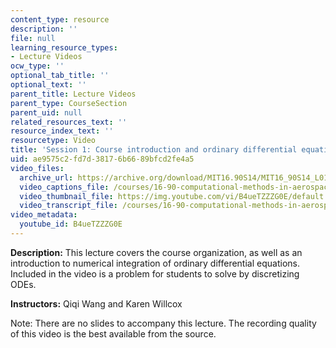 ```yaml
---
content_type: resource
description: ''
file: null
learning_resource_types:
- Lecture Videos
ocw_type: ''
optional_tab_title: ''
optional_text: ''
parent_title: Lecture Videos
parent_type: CourseSection
parent_uid: null
related_resources_text: ''
resource_index_text: ''
resourcetype: Video
title: 'Session 1: Course introduction and ordinary differential equations (ODEs)'
uid: ae9575c2-fd7d-3817-6b66-89bfcd2fe4a5
video_files:
  archive_url: https://archive.org/download/MIT16.90S14/MIT16_90S14_L01_300k.mp4
  video_captions_file: /courses/16-90-computational-methods-in-aerospace-engineering-spring-2014/3847b3ea811558a7ab58507a7c57e280_B4ueTZZZG0E.vtt
  video_thumbnail_file: https://img.youtube.com/vi/B4ueTZZZG0E/default.jpg
  video_transcript_file: /courses/16-90-computational-methods-in-aerospace-engineering-spring-2014/d8ceae768c9fc48729d0c374e57ed720_B4ueTZZZG0E.pdf
video_metadata:
  youtube_id: B4ueTZZZG0E
---
```


**Description:** This lecture covers the course organization, as well as an introduction to numerical integration of ordinary differential equations. Included in the video is a problem for students to solve by discretizing ODEs.

**Instructors:** Qiqi Wang and Karen Willcox

Note: There are no slides to accompany this lecture. The recording quality of this video is the best available from the source.